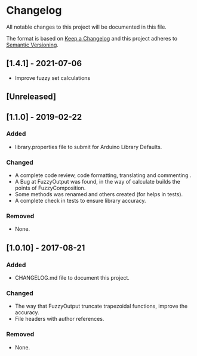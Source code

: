# Changelog

All notable changes to this project will be documented in this file.

The format is based on [Keep a Changelog](http://keepachangelog.com/en/1.0.0/)
and this project adheres to [Semantic Versioning](http://semver.org/spec/v2.0.0.html).

## [1.4.1] - 2021-07-06

- Improve fuzzy set calculations

## [Unreleased]

## [1.1.0] - 2019-02-22

### Added

- library.properties file to submit for Arduino Library Defaults.

### Changed

- A complete code review, code formatting, translating and commenting .
- A Bug at FuzzyOutput was found, in the way of calculate builds the points of FuzzyComposition.
- Some methods was renamed and others created (for helps in tests).
- A complete check in tests to ensure library accuracy.

### Removed

- None.

## [1.0.10] - 2017-08-21

### Added

- CHANGELOG.md file to document this project.

### Changed

- The way that FuzzyOutput truncate trapezoidal functions, improve the accuracy.
- File headers with author references.

### Removed

- None.
